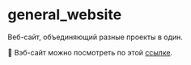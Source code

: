 # general_website

Веб-сайт, объединяющий разные проекты в один.

:eyes: Вэб-сайт можно посмотреть по этой [ссылке](https://pavelis.pythonanywhere.com/).
